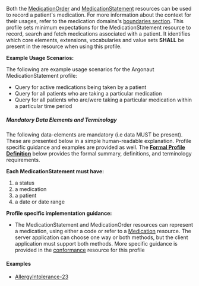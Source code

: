 Both the [MedicationOrder] and [MedicationStatement] resources can be used to record a patient's medication.  For more information about the context for their usages, refer to the medication domains's [boundaries section].  This profile sets minimum expectations for the MedicationStatement resource to record, search and fetch medications associated with a patient. It identifies which core elements, extensions, vocabularies and value sets **SHALL** be present in the resource when using this profile.

**Example Usage Scenarios:**

The following are example usage scenarios for the
Argonaut MedicationStatement profile:

-   Query for active medications being taken by a patient
-   Query for all patients who are taking a particular medication
-   Query for all patients who are/were taking a particular medication
    within a particular time period

##### Mandatory Data Elements and Terminology


The following data-elements are mandatory (i.e data MUST be present). These are presented below in a simple human-readable explanation.  Profile specific guidance and examples are provided as well.  The [**Formal Profile Definition**](#profile) below provides the  formal summary, definitions, and  terminology requirements.  

**Each MedicationStatement must have:**

1.  a status
1.  a medication
1.  a patient
1.  a date or date range



**Profile specific implementation guidance:**

*  The MedicationStatement and MedicationOrder resources can represent a medication, using either a code or refer to a [Medication] resource.  The server application can choose one way or both methods,  but the client application must support both methods.  More specific guidance is provided in the [conformance](conformance.html) resource for this profile

#### Examples

   - [AllergyIntolerance-23](AllergyIntolerance-23.html)

  [Medication Clinical Drug (RxNorm)]: valueset-daf-medication-codes.html
  [MedicationOrderStatus]: http://hl7.org/fhir/us/daf/valueset-medication-order-status.html
[MedicationStatementStatus]: http://hl7.org/fhir/us/daf/valueset-medication-statement-status.html
[MedicationStatement]:http://hl7.org/fhir/medicationstatement.html
 [MedicationOrder]: http://hl7.org/fhir/medicationorder.html
 [Medication]:http://hl7.org/fhir/medication.html
 [Conformance]: daf-core-medicationstatement-conformance.html
 [boundaries section]: http://hl7.org/fhir/medicationorder.html#bnr
